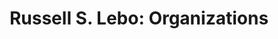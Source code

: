 ---
layout: "organization/section.html"
title: "Russell S. Lebo: Organizations"
pagination:
  data: organizations
  size: 100
  alias: organization
permalink: "organizations/"
---
